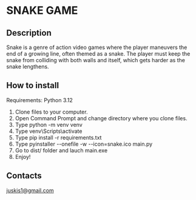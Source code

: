 # SNAKE GAME
## Description
Snake is a genre of action video games where the player
maneuvers the end of a growing line, often themed as a snake.
The player must keep the snake from colliding with both walls
and itself, which gets harder as the snake lengthens.

## How to install
Requirements: Python 3.12
1. Clone files to your computer.
2. Open Command Prompt and change directory where you clone files.
3. Type python -m venv venv
4. Type venv\Scripts\activate
5. Type pip install -r requirements.txt
6. Type pyinstaller --onefile -w --icon=snake.ico main.py
7. Go to dist/ folder and lauch main.exe
8. Enjoy!

## Contacts
juskis1@gmail.com

